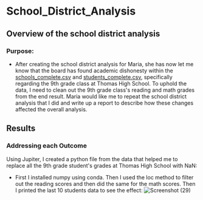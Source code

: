 # School_District_Analysis

## Overview of the school district analysis

### Purpose:

 - After creating the school district analysis for Maria, she has now let me know that the board has found academic dishonesty within the [schools_complete.csv](https://github.com/Sebjet24/School_District_Analysis/files/7614742/schools_complete.csv) and
[students_complete.csv](https://github.com/Sebjet24/School_District_Analysis/files/7614743/students_complete.csv), specifically regarding the 9th grade class at Thomas High School. To uphold the data, I need to clean out the 9th grade class's reading and math grades from the end result. Maria would like me to repeat the school district analysis that I did and write up a report to describe how these changes affected the overall analysis.

## Results

### Addressing each Outcome

Using Jupiter, I created a python file from the data that helped me to replace all the 9th grade student's grades at Thomas High School with NaN:

 - First I installed numpy using conda. Then I used the loc method to filter out the reading scores and then did the same for the math scores. Then I printed the last 10 students data to see the effect:
![Screenshot (29)](https://user-images.githubusercontent.com/91230277/143793346-69cbf958-d5b4-4edb-b406-a11baf6f8f94.png)
